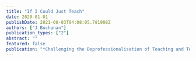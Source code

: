 ```yaml
---
title: "If I Could Just Teach"
date: 2020-01-01
publishDate: 2021-08-03T04:08:05.781908Z
authors: ["J Buchanan"]
publication_types: ["2"]
abstract: ""
featured: false
publication: "*Challenging the Deprofessionalisation of Teaching and Teachers*"
---
```


